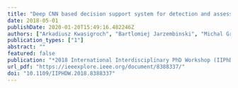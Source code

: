 ```yaml
---
title: "Deep CNN based decision support system for detection and assessing the stage of diabetic retinopathy"
date: 2018-05-01
publishDate: 2020-01-20T15:49:16.482246Z
authors: ["Arkadiusz Kwasigroch", "Bartlomiej Jarzembinski", "Michal Grochowski"]
publication_types: ["1"]
abstract: ""
featured: false
publication: "*2018 International Interdisciplinary PhD Workshop (IIPhDW)*"
url_pdf: "https://ieeexplore.ieee.org/document/8388337/"
doi: "10.1109/IIPHDW.2018.8388337"
---
```



